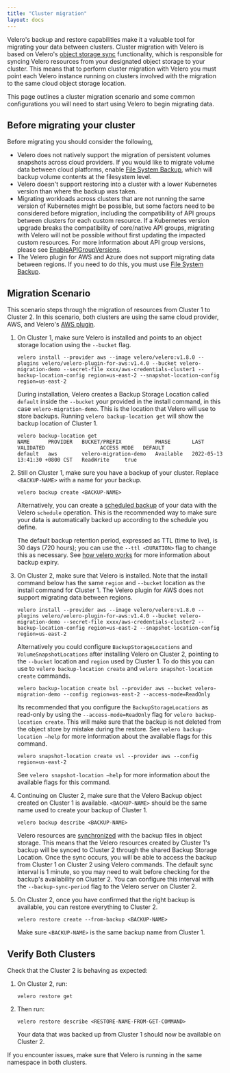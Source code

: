 ```yaml
---
title: "Cluster migration"
layout: docs
---
```


Velero's backup and restore capabilities make it a valuable tool for migrating your data between clusters. Cluster migration with Velero is based on Velero's [object storage sync](how-velero-works.md#object-storage-sync) functionality, which is responsible for syncing Velero resources from your designated object storage to your cluster. This means that to perform cluster migration with Velero you must point each Velero instance running on clusters involved with the migration to the same cloud object storage location.

This page outlines a cluster migration scenario and some common configurations you will need to start using Velero to begin migrating data.

## Before migrating your cluster

Before migrating you should consider the following,

* Velero does not natively support the migration of persistent volumes snapshots across cloud providers. If you would like to migrate volume data between cloud platforms, enable [File System Backup](file-system-backup.md), which will backup volume contents at the filesystem level.
* Velero doesn't support restoring into a cluster with a lower Kubernetes version than where the backup was taken.
* Migrating workloads across clusters that are not running the same version of Kubernetes might be possible, but some factors need to be considered before migration, including the compatibility of API groups between clusters for each custom resource. If a Kubernetes version upgrade breaks the compatibility of core/native API groups, migrating with Velero will not be possible without first updating the impacted custom resources. For more information about API group versions, please see [EnableAPIGroupVersions](enable-api-group-versions-feature.md).
* The Velero plugin for AWS and Azure does not support migrating data between regions. If you need to do this, you must use [File System Backup](file-system-backup.md).


## Migration Scenario

This scenario steps through the migration of resources from Cluster 1 to Cluster 2. In this scenario, both clusters are using the same cloud provider, AWS, and Velero's [AWS plugin](https://github.com/vmware-tanzu/velero-plugin-for-aws).

1. On Cluster 1, make sure Velero is installed and points to an object storage location using the `--bucket` flag.

    ```
    velero install --provider aws --image velero/velero:v1.8.0 --plugins velero/velero-plugin-for-aws:v1.4.0 --bucket velero-migration-demo --secret-file xxxx/aws-credentials-cluster1 --backup-location-config region=us-east-2 --snapshot-location-config region=us-east-2
    ```

    During installation, Velero creates a Backup Storage Location called `default` inside the `--bucket` your provided in the install command, in this case `velero-migration-demo`. This is the location that Velero will use to store backups. Running `velero backup-location get` will show the backup location of Cluster 1.


    ```
    velero backup-location get
    NAME      PROVIDER   BUCKET/PREFIX           PHASE       LAST VALIDATED                  ACCESS MODE   DEFAULT
    default   aws        velero-migration-demo   Available   2022-05-13 13:41:30 +0800 CST   ReadWrite     true
    ```

1. Still on Cluster 1, make sure you have a backup of your cluster. Replace `<BACKUP-NAME>` with a name for your backup.

    ```
    velero backup create <BACKUP-NAME>
    ```

    Alternatively, you can create a [scheduled backup](https://velero.io/docs/v1.10/backup-reference/#schedule-a-backup) of your data with the Velero `schedule` operation. This is the recommended way to make sure your data is automatically backed up according to the schedule you define.

    The default backup retention period, expressed as TTL (time to live), is 30 days (720 hours); you can use the `--ttl <DURATION>` flag to change this as necessary. See [how velero works](how-velero-works.md#set-a-backup-to-expire) for more information about backup expiry.

1. On Cluster 2, make sure that Velero is installed. Note that the install command below has the same `region` and `--bucket` location as the install command for Cluster 1. The Velero plugin for AWS does not support migrating data between regions.

    ```
    velero install --provider aws --image velero/velero:v1.8.0 --plugins velero/velero-plugin-for-aws:v1.4.0 --bucket velero-migration-demo --secret-file xxxx/aws-credentials-cluster2 --backup-location-config region=us-east-2 --snapshot-location-config region=us-east-2
    ```

    Alternatively you could configure `BackupStorageLocations` and `VolumeSnapshotLocations` after installing Velero on Cluster 2, pointing to the `--bucket` location and  `region` used by Cluster 1. To do this you can use to `velero backup-location create` and `velero snapshot-location create` commands.

    ```
    velero backup-location create bsl --provider aws --bucket velero-migration-demo --config region=us-east-2 --access-mode=ReadOnly
    ```

    Its recommended that you configure the `BackupStorageLocations` as read-only
    by using the `--access-mode=ReadOnly` flag for `velero backup-location create`. This will make sure that the backup is not deleted from the object store by mistake during the restore. See `velero backup-location –help` for more information about the available flags for this command.

    ```
    velero snapshot-location create vsl --provider aws --config region=us-east-2
    ```
    See `velero snapshot-location –help` for more information about the available flags for this command.


1.  Continuing on Cluster 2, make sure that the Velero Backup object created on Cluster 1 is available. `<BACKUP-NAME>` should be the same name used to create your backup of Cluster 1.

    ```
    velero backup describe <BACKUP-NAME>
    ```

    Velero resources are [synchronized](how-velero-works.md#object-storage-sync) with the backup files in object storage. This means that the Velero resources created by Cluster 1's backup will be synced to Cluster 2 through the shared Backup Storage Location. Once the sync occurs, you will be able to access the backup from Cluster 1 on Cluster 2 using Velero commands. The default sync interval is 1 minute, so you may need to wait before checking for the backup's availability on Cluster 2. You can configure this interval with the `--backup-sync-period` flag to the Velero server on Cluster 2.

1.  On Cluster 2, once you have confirmed that the right backup is available, you can restore everything to Cluster 2.

    ```
    velero restore create --from-backup <BACKUP-NAME>
    ```

    Make sure `<BACKUP-NAME>` is the same backup name from Cluster 1.

## Verify Both Clusters

Check that the Cluster 2 is behaving as expected:

1.  On Cluster 2, run:

    ```
    velero restore get
    ```

1.  Then run:

    ```
    velero restore describe <RESTORE-NAME-FROM-GET-COMMAND>
    ```

    Your data that was backed up from Cluster 1 should now be available on Cluster 2.

If you encounter issues, make sure that Velero is running in the same namespace in both clusters.
